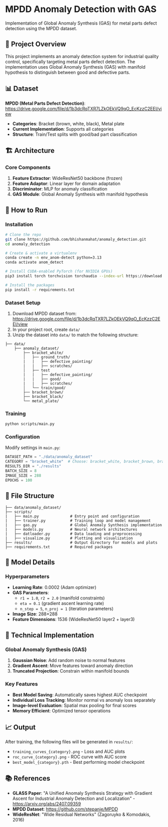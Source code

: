 # MPDD Anomaly Detection with GAS

Implementation of Global Anomaly Synthesis (GAS) for metal parts defect detection using the MPDD dataset.

## 🎯 Project Overview

This project implements an anomaly detection system for industrial quality control, specifically targeting metal parts defect detection. The implementation uses Global Anomaly Synthesis (GAS) with manifold hypothesis to distinguish between good and defective parts.

## 📊 Dataset

**MPDD (Metal Parts Defect Detection)**: https://drive.google.com/file/d/1b3dcRqTXR7LZkOEkVQ9qO_EcKzzC2EEI/view
- **Categories**: Bracket (brown, white, black), Metal plate
- **Current Implementation**: Supports all categories
- **Structure**: Train/Test splits with good/bad part classification

## 🏗️ Architecture

### Core Components
1. **Feature Extractor**: WideResNet50 backbone (frozen)
2. **Feature Adaptor**: Linear layer for domain adaptation  
3. **Discriminator**: MLP for anomaly classification
4. **GAS Module**: Global Anomaly Synthesis with manifold hypothesis

## 🚀 How to Run

### Installation
```bash
# Clone the repo
git clone https://github.com/bhishanmahat/anomaly_detection.git
cd anomaly_detection

# Create & activate a virtualenv
conda create -n env_anom-detect python=3.13
conda activate anom_detect

# Install CUDA‑enabled PyTorch (for NVIDIA GPUs)
pip3 install torch torchvision torchaudio --index-url https://download.pytorch.org/whl/cu128

# Install the packages
pip install -r requirements.txt

```

### Dataset Setup
1. Download MPDD dataset from: https://drive.google.com/file/d/1b3dcRqTXR7LZkOEkVQ9qO_EcKzzC2EEI/view
2. In your project root, create `data/`
3. Unzip the dataset into `data/` to match the following structure:
```
├── data/
    ├── anomaly_dataset/
        ├── bracket_white/
        │   ├── ground_truth/
        |   |   ├── defective_painting/
        |   |   ├── scratches/ 
        │   ├── test
        |   |   ├── defective_painting/
        |   |   ├── good/
        |   |   ├── scratches/ 
        │   └── train/good/
        ├── bracket_brown/
        ├── bracket_black/
        └── metal_plate/
```

### Training
```bash
python scripts/main.py
```

### Configuration
Modify settings in `main.py`:
```python
DATASET_PATH = "./data/anomaly_dataset"
CATEGORY = "bracket_white"  # Choose: bracket_white, bracket_brown, bracket_black, metal_plate
RESULTS_DIR = "./results"
BATCH_SIZE = 8
IMAGE_SIZE = 288
EPOCHS = 100
```

## 📁 File Structure

```
├── data/anomaly_dataset/
├── scripts/
|   ├── main.py              # Entry point and configuration
|   ├── trainer.py           # Training loop and model management
|   ├── gas.py               # Global Anomaly Synthesis implementation
|   ├── models.py            # Neural network architectures
|   ├── datloader.py         # Data loading and preprocessing
|   ├── visualize.py         # Plotting and visualization
├── results/                 # Output directory for models and plots
├── requirements.txt         # Required packages
```

## 🔧 Model Details

### Hyperparameters
- **Learning Rate**: 0.0002 (Adam optimizer)
- **GAS Parameters**:
  - `r1 = 1.0`, `r2 = 2.0` (manifold constraints)
  - `eta = 0.1` (gradient ascent learning rate)
  - `n_step = 5`, `n_proj = 1` (iteration parameters)
- **Image Size**: 288×288
- **Feature Dimensions**: 1536 (WideResNet50 layer2 + layer3)

## 🔬 Technical Implementation

### Global Anomaly Synthesis (GAS)
1. **Gaussian Noise**: Add random noise to normal features
2. **Gradient Ascent**: Move features toward anomaly direction  
3. **Truncated Projection**: Constrain within manifold bounds

### Key Features
- **Best Model Saving**: Automatically saves highest AUC checkpoint
- **Individual Loss Tracking**: Monitor normal vs anomaly loss separately
- **Image-level Evaluation**: Spatial max pooling for final scores
- **Memory Efficient**: Optimized tensor operations

## 📈 Output

After training, the following files will be generated in `results/`:
- `training_curves_{category}.png` - Loss and AUC plots
- `roc_curve_{category}.png` - ROC curve with AUC score
- `best_model_{category}.pth` - Best performing model checkpoint

## 📚 References

- **GLASS Paper**: "A Unified Anomaly Synthesis Strategy with Gradient Ascent for Industrial Anomaly Detection and Localization" - https://arxiv.org/abs/2407.09359
- **MPDD Dataset**: https://github.com/stepanje/MPDD
- **WideResNet**: "Wide Residual Networks" (Zagoruyko & Komodakis, 2016)

